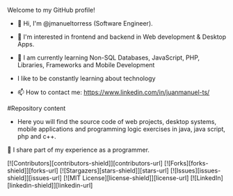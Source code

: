 Welcome to my GitHub profile!

- 👋 Hi, I'm @jmanueltorress (Software Engineer).
- 👾 I'm interested in frontend and backend in Web development & Desktop Apps.
- 🌱 I am currently learning Non-SQL Databases, JavaScript, PHP, Libraries, Frameworks and Mobile Development

- I like to be constantly learning about technology



- 📫 How to contact me: https://www.linkedin.com/in/juanmanuel-ts/



#Repository content
- Here you will find the source code of web projects, desktop systems, mobile applications and programming logic exercises in java, java script, php and c++.

🌟 I share part of my experience as a programmer.

[![Contributors][contributors-shield]][contributors-url]
[![Forks][forks-shield]][forks-url]
[![Stargazers][stars-shield]][stars-url]
[![Issues][issues-shield]][issues-url]
[![MIT License][license-shield]][license-url]
[![LinkedIn][linkedin-shield]][linkedin-url]

<!---
/Readme.md
--->


